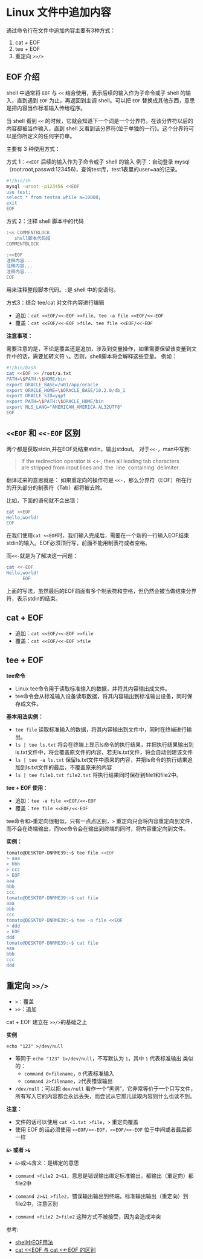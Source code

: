 # Linux 文件中追加内容

通过命令行在文件中追加内容主要有3种方式：

1. cat + EOF
2. tee + EOF
3. 重定向 `>>/>`

## EOF 介绍

shell 中通常将 `EOF` 与 `<<` 结合使用，表示后续的输入作为子命令或子 shell 的输入，直到遇到 `EOF` 为止，再返回到主调 shell。可以把 `EOF` 替换成其他东西，意思是把内容当作标准输入传给程序。

当 shell 看到 `<<` 的时候，它就会知道下一个词是一个分界符。在该分界符以后的内容都被当作输入，直到 shell 又看到该分界符(位于单独的一行)。这个分界符可以是你所定义的任何字符串。

主要有 3 种使用方式：

方式 1：`<<EOF` 后续的输入作为子命令或子 shell 的输入
例子：自动登录 mysql（root:root,passwd:123456)，查询test库，test1表里的user=aa的记录。

```bash
#!/bin/sh
mysql -uroot -p123456 <<EOF
use test;
select * from testaa while a=10000; 
exit
EOF
```

方式 2：注释 shell 脚本中的代码

```bash
:<< COMMENTBLOCK
   shell脚本代码段
COMMENTBLOCK

:<<EOF
注释内容...
注释内容...
注释内容...
EOF
```

用来注释整段脚本代码。`:`是 shell 中的空语句。

方式3：结合 tee/cat 对文件内容进行编辑

- 追加：`cat <<EOF/<<-EOF >>file`、`tee -a file <<EOF/<<-EOF`
- 覆盖：`cat <<EOF/<<-EOF >file`、`tee file <<EOF/<<-EOF`

**注意事项：**

需要注意的是，不论是覆盖还是追加，涉及到变量操作，如果需要保留该变量到文件中的话，需要加转义符 `\`。否则，shell脚本将会解释这些变量。
例如：

```bash
#!/bin/bash
cat <<EOF >> /root/a.txt
PATH=\$PATH:\$HOME/bin
export ORACLE_BASE=/u01/app/oracle
export ORACLE_HOME=\$ORACLE_BASE/10.2.0/db_1
export ORACLE_SID=yqpt
export PATH=\$PATH:\$ORACLE_HOME/bin
export NLS_LANG="AMERICAN_AMERICA.AL32UTF8"
EOF
```

## `<<EOF` 和 `<<-EOF` 区别

两个都是获取stdin,并在EOF处结束stdin，输出stdout。
对于`<<-`，man中写到:
> If the redirection operator is <<-, then all leading tab characters are stripped from input lines and  the  line  containing  delimiter.

翻译过来的意思就是：
如果重定向的操作符是 `<<-`，那么分界符（EOF）所在行的开头部分的制表符（Tab）都将被去除。

比如，下面的语句就不会出错：

```bash
cat <<EOF  
Hello,world!  
EOF
```

在我们使用`cat <<EOF`时，我们输入完成后，需要在一个新的一行输入EOF结束stdin的输入。EOF必须顶行写，前面不能用制表符或者空格。

而`<<-`就是为了解决这一问题：

```bash
cat <<-EOF  
Hello,world!  
      EOF
```

上面的写法，虽然最后的EOF前面有多个制表符和空格，但仍然会被当做结束分界符，表示stdin的结束。

## cat + EOF

- 追加：`cat <<EOF/<<-EOF >>file`  
- 覆盖：`cat <<EOF/<<-EOF >file`

## tee + EOF

**tee命令**

- Linux tee命令用于读取标准输入的数据，并将其内容输出成文件。
- tee命令会从标准输入设备读取数据，将其内容输出到标准输出设备，同时保存成文件。

**基本用法实例：**

- `tee file`
读取标准输入的数据，将其内容输出到文件中，同时在终端进行输出。
- `ls | tee ls.txt`
将会在终端上显示ls命令的执行结果，并把执行结果输出到ls.txt文件中，将会覆盖原文件的内容，若无ls.txt文件，将会自动创建该文件
- `ls | tee -a ls.txt`
保留ls.txt文件中原来的内容，并把ls命令的执行结果追加到ls.txt文件的最后，不覆盖原来的内容
- `ls | tee file1.txt file2.txt`
将执行结果同时保存到file1和file2中。

**tee + EOF 使用**：

- 追加：`tee -a file <<EOF/<<-EOF`
- 覆盖：`tee file <<EOF/<<-EOF`

tee命令和`>`重定向很相似，只有一点点区别，`>` 重定向只会将内容重定向到文件，而不会在终端输出，而tee命令会在输出到终端的同时，将内容重定向到文件。

**实例：**

```bash
tomato@DESKTOP-DNRME39:~$ tee file <<EOF
> aaa
> bbb
> ccc
> EOF
aaa
bbb
ccc
tomato@DESKTOP-DNRME39:~$ cat file
aaa
bbb
ccc
tomato@DESKTOP-DNRME39:~$ tee -a file <<EOF
> ddd
> EOF
ddd
tomato@DESKTOP-DNRME39:~$ cat file
aaa
bbb
ccc
ddd
```

## 重定向 `>>/>`

- `>`：覆盖
- `>>`：追加

cat + EOF 建立在 `>>/>`的基础之上

**实例**

`echo "123" >/dev/null`

- 等同于 `echo "123" 1>/dev/null`，不写默认为 `1`，其中 `1` 代表标准输出
类似的：
  - `command 0>filename`，`0` 代表标准输入
  - `command 2>filename`，`2`代表错误输出
- `/dev/null`：可以把 `dev/null` 看作一个“黑洞”，它非常等价于一个只写文件，所有写入它的内容都会永远丢失，而尝试从它那儿读取内容则什么也读不到。

**注意：**

- 文件的话可以使用 `cat <1.txt >file`，`>` 重定向覆盖
- 使用 EOF 的话必须使用 `<<EOF/<<-EOF`，`<<EOF/<<-EOF` 位于中间或者最后都一样

**`&>` 或者 `>&`**

- `&>`或`>&`含义：是绑定的意思
- `command >file2 2>&1`，意思是错误输出绑定标准输出，都输出（重定向）都file2中
- `command 2>&1 >file2`，错误输出输出到终端，标准输出输出（重定向）到file2中，注意区别

- `command >file2 2>file2` 这种方式不被接受，因为会造成冲突

参考:

- [shell中EOF用法](https://www.cnblogs.com/cangqinglang/p/12444577.html)
- [cat <<EOF 与 cat <<-EOF 的区别](https://blog.51cto.com/u_13566681/2072434)
